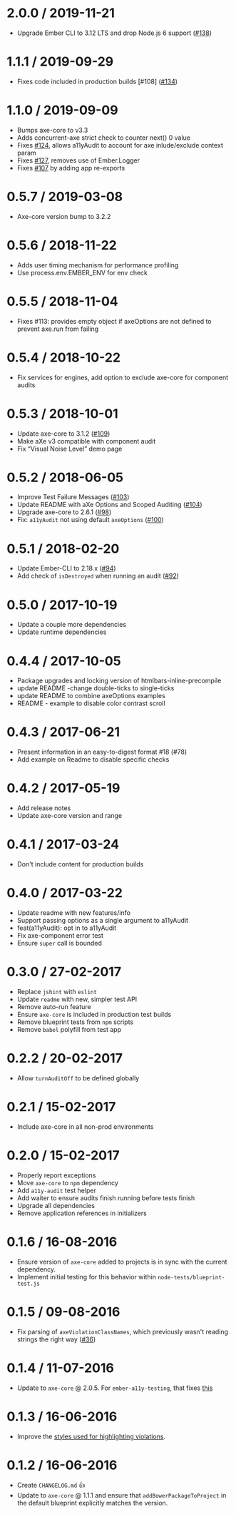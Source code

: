 # 2.0.0 / 2019-11-21

  * Upgrade Ember CLI to 3.12 LTS and drop Node.js 6 support ([#138](https://github.com/ember-a11y/ember-a11y-testing/pull/138))

# 1.1.1 / 2019-09-29

  * Fixes code included in production builds [#108] ([#134](https://github.com/ember-a11y/ember-a11y-testing/pull/134))

# 1.1.0 / 2019-09-09

  * Bumps axe-core to v3.3
  * Adds concurrent-axe strict check to counter next() 0 value
  * Fixes [#124](https://github.com/ember-a11y/ember-a11y-testing/issues/124), allows a11yAudit to account for axe inlude/exclude context param
  * Fixes [#127](https://github.com/ember-a11y/ember-a11y-testing/issues/127), removes use of Ember.Logger
  * Fixes [#107](https://github.com/ember-a11y/ember-a11y-testing/issues/107) by adding app re-exports

# 0.5.7 / 2019-03-08

  * Axe-core version bump to 3.2.2

# 0.5.6 / 2018-11-22

  * Adds user timing mechanism for performance profiling
  * Use process.env.EMBER_ENV for env check

# 0.5.5 / 2018-11-04

  * Fixes #113: provides empty object if axeOptions are not defined to prevent axe.run from failing

# 0.5.4 / 2018-10-22

  * Fix services for engines, add option to exclude axe-core for component audits

# 0.5.3 / 2018-10-01

  * Update axe-core to 3.1.2 ([#109](https://github.com/ember-a11y/ember-a11y-testing/pull/109))
  * Make aXe v3 compatible with component audit
  * Fix “Visual Noise Level” demo page

# 0.5.2 / 2018-06-05

  * Improve Test Failure Messages ([#103](https://github.com/ember-a11y/ember-a11y-testing/pull/103))
  * Update README with aXe Options and Scoped Auditing ([#104]((https://github.com/ember-a11y/ember-a11y-testing/pull/104)))
  * Upgrade axe-core to 2.6.1 ([#98]((https://github.com/ember-a11y/ember-a11y-testing/pull/98)))
  * Fix: `a11yAudit` not using default `axeOptions` ([#100]((https://github.com/ember-a11y/ember-a11y-testing/pull/100)))

# 0.5.1 / 2018-02-20

  * Update Ember-CLI to 2.18.x ([#94]((https://github.com/ember-a11y/ember-a11y-testing/pull/94)))
  * Add check of `isDestroyed` when running an audit ([#92]((https://github.com/ember-a11y/ember-a11y-testing/pull/92)))

# 0.5.0 / 2017-10-19

  * Update a couple more dependencies
  * Update runtime dependencies

# 0.4.4 / 2017-10-05

  - Package upgrades and locking version of htmlbars-inline-precompile
  - update README -change double-ticks to single-ticks
  - update README to combine axeOptions examples
  - README - example to disable color contrast scroll

# 0.4.3 / 2017-06-21

- Present information in an easy-to-digest format #18 (#78)
- Add example on Readme to disable specific checks

# 0.4.2 / 2017-05-19

- Add release notes
- Update axe-core version and range

# 0.4.1 / 2017-03-24

- Don't include content for production builds

# 0.4.0 / 2017-03-22

- Update readme with new features/info
- Support passing options as a single argument to a11yAudit
- feat(a11yAudit): opt in to a11yAudit
- Fix axe-component error test
- Ensure `super` call is bounded

# 0.3.0 / 27-02-2017

- Replace `jshint` with `eslint`
- Update `readme` with new, simpler test API
- Remove auto-run feature
- Ensure `axe-core` is included in production test builds
- Remove blueprint tests from `npm` scripts
- Remove `babel` polyfill from test app

# 0.2.2 / 20-02-2017

- Allow `turnAuditOff` to be defined globally

# 0.2.1 / 15-02-2017

- Include axe-core in all non-prod environments

# 0.2.0 / 15-02-2017

- Properly report exceptions
- Move `axe-core` to `npm` dependency
- Add `a11y-audit` test helper
- Add waiter to ensure audits finish running before tests finish
- Upgrade all dependencies
- Remove application references in initializers

# 0.1.6 / 16-08-2016

- Ensure version of `axe-core` added to projects is in sync with the current dependency.
- Implement initial testing for this behavior within `node-tests/blueprint-test.js`

# 0.1.5 / 09-08-2016

- Fix parsing of `axeViolationClassNames`, which previously wasn't reading strings the right way ([#36](https://github.com/ember-a11y/ember-a11y-testing/pull/36))

# 0.1.4 / 11-07-2016

- Update to `axe-core` @ 2.0.5. For `ember-a11y-testing`, that fixes [this](https://github.com/ember-a11y/ember-a11y-testing/issues/29)

# 0.1.3 / 16-06-2016

- Improve the [styles used for highlighting violations](https://github.com/ember-a11y/ember-a11y-testing/pull/28).

# 0.1.2 / 16-06-2016

- Create `CHANGELOG.md` 👍
- Update to `axe-core` @ 1.1.1 and ensure that `addBowerPackageToProject` in the default blueprint explicitly matches the version.
